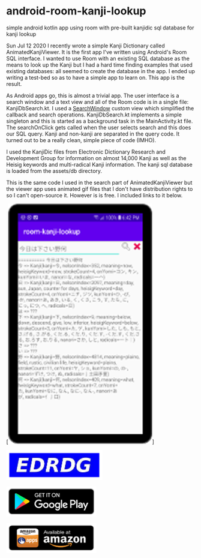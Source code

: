 # android-room-kanji-lookup
simple android kotlin app using room with pre-built kanjidic sql database for kanji lookup

Sun Jul 12 2020
I recently wrote a simple Kanji Dictionary called AnimatedKanjiViewer.  It is the first app I've written using Android's Room SQL interface.  I wanted to use Room with an existing SQL database as the means to look up the Kanji but I had a hard time finding examples that used existing databases: all seemed to create the database in the app.  I ended up writing a test-bed so as to have a simple app to learn on.  This app is the result.

As Android apps go, this is almost a trivial app.  The user interface is a search window and a text view and all of the Room code is in a single file: KanjiDbSearch.kt.  I used a [SearchWindow](https://github.com/bebop-001/SearchWindow) custom view which simplified the callback and search operations.  KanjiDbSearch.kt implements a simple singleton and this is started as a background task in the MainActivity.kt file.  The searchOnClick gets called when the user selects search and this does our SQL query.  Kanji and non-kanji are separated in the query code.  It turned out to be a really clean, simple piece of code (IMHO).

I used the KanjiDic files from Electronic Dictionary Research and Development Group for information on almost 14,000 Kanji as well as the Heisig keywords and multi-radical Kanji information.  The kanji sql database is loaded from the assets/db directory.

This is the same code I used in the search part of AnimatedKanjiViewer but the viewer app uses animated gif files that I don't have distribution rights to so I can't open-source it.  However is is free.  I included links to it below. 

[<img src="./images/screenshot.png" 
	alt="App screenshot"
	height="640" />]

[<img src="./images/edrdgLogo.png"
      alt="Source for Japanese Kanji and Language Dictionaries"
      height="80" />](https://www.edrdg.org/)

[<img src="./images/google-play-badge.png"
      alt="Get it on Google Play"
      height="80" />](https://play.google.com/store/apps/developer?id=kana-tutor&hl=en_US)
      
 [<img src="./images/amazon-app-store.png"
      alt="Get it on Google Play"
      height="80" />](https://www.amazon.com/s?k=AnimatedKanjiViewer)

